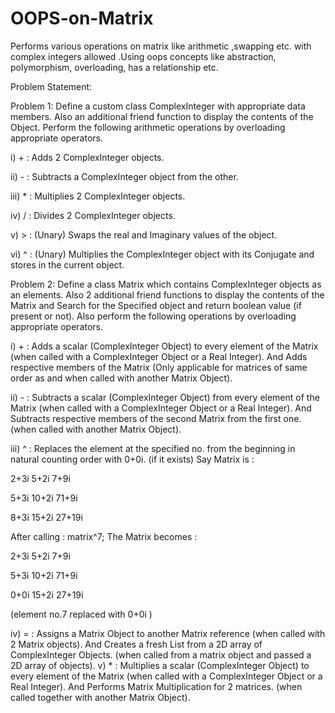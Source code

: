 # OOPS-on-Matrix
Performs various operations on matrix like arithmetic ,swapping etc. with complex integers allowed .Using oops concepts like abstraction, polymorphism, overloading, has a relationship etc.

Problem Statement:

Problem 1: Define a custom class ComplexInteger with appropriate data members. Also an additional friend function to display the contents of the Object. Perform the following arithmetic operations by overloading appropriate operators.

i) + : Adds 2 ComplexInteger objects.

ii) - : Subtracts a ComplexInteger object from the other.

iii) * : Multiplies 2 ComplexInteger objects.

iv) / : Divides 2 ComplexInteger objects.

v) > : (Unary) Swaps the real and Imaginary values of the object.

vi) ^ : (Unary) Multiplies the ComplexInteger object with its Conjugate and stores in the current object.

Problem 2: Define a class Matrix which contains ComplexInteger objects as an elements. Also 2 additional friend functions to display the contents of the Matrix and Search for the Specified object and return boolean value (if present or not). Also perform the following operations by overloading appropriate operators.

i) + : Adds a scalar (ComplexInteger Object) to every element of the Matrix (when called with a ComplexInteger Object or a Real Integer). And Adds respective members of the Matrix (Only applicable for matrices of same order as and when called with another Matrix Object).

ii) - : Subtracts a scalar (ComplexInteger Object) from every element of the Matrix (when called with a ComplexInteger Object or a Real Integer). And Subtracts respective members of the second Matrix from the first one. (when called with another Matrix Object).

iii) ^ : Replaces the element at the specified no. from the beginning in natural counting order with 0+0i. (if it exists) Say Matrix is :

2+3i 5+2i 7+9i

5+3i 10+2i 71+9i

8+3i 15+2i 27+19i

After calling : matrix^7; The Matrix becomes :

2+3i 5+2i 7+9i

5+3i 10+2i 71+9i

0+0i 15+2i 27+19i

(element no.7 replaced with 0+0i )

iv) = : Assigns a Matrix Object to another Matrix reference (when called with 2 Matrix objects). And Creates a fresh List from a 2D array of ComplexInteger Objects. (when called from a matrix object and passed a 2D array of objects). v) * : Multiplies a scalar (ComplexInteger Object) to every element of the Matrix (when called with a ComplexInteger Object or a Real Integer). And Performs Matrix Multiplication for 2 matrices. (when called together with another Matrix Object).
